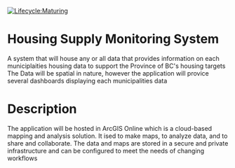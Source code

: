 [![Lifecycle:Maturing](https://img.shields.io/badge/Lifecycle-Maturing-007EC6)](<Redirect-URL>)
# Housing Supply Monitoring System
A system that will house any or all data that provides information on each municiplaities housing data to support the Province of BC's housing targets
The Data will be spatial in nature, however the application will provice several dashboards displaying each municipalities data

# Description
The application will be hosted in ArcGIS Online which is a cloud-based mapping and analysis solution. It ised to make maps, to analyze data, and to share and collaborate. The data and maps are stored in a secure and private infrastructure and can be configured to meet the needs of changing workflows

